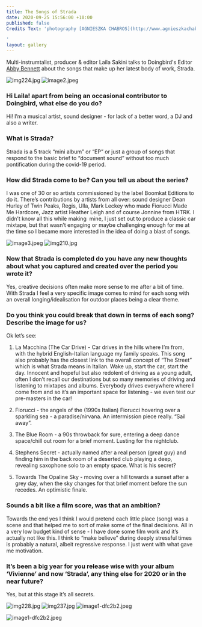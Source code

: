 ```yaml
---
title: The Songs of Strada
date: 2020-09-25 15:56:00 +10:00
published: false
Credits Text: 'photography [AGNIESZKA CHABROS](http://www.agnieszkachabros.com/)

'
layout: gallery
---
```


Multi-instrumtalist, producer & editor Laila Sakini talks to Doingbird's Editor [Abby Bennett](https://www.instagram.com/bennett_abby/) about the songs that make up her latest body of work, Strada.

![img224.jpg](/uploads/img224.jpg)
![image2.jpeg](/uploads/image2.jpeg)

### Hi Laila! apart from being an occasional contributor to Doingbird, what else do you do?

Hi! I’m a musical artist, sound designer - for lack of a better word, a DJ and also a writer. 

### What is Strada? 

Strada is a 5 track “mini album” or “EP” or just a group of songs that respond to the basic brief to “document sound” without too much pontification during the covid-19 period. 

### How did Strada come to be? Can you tell us about the series? 

I was one of 30 or so artists commissioned by the label Boomkat Editions to do it. There’s contributions by artists from all over: sound designer Dean Hurley of Twin Peaks, Regis, Ulla, Mark Leckey who made Fiorucci Made Me Hardcore, Jazz artist Heather Leigh and of course Jonnine from HTRK. I didn’t know all this while making  mine, I just set out to produce a classic car mixtape, but that wasn’t engaging or maybe challenging enough for me at the time so I became more interested in the idea of doing a blast of songs. 

![image3.jpeg](/uploads/image3.jpeg)
![img210.jpg](/uploads/img210.jpg)

### Now that Strada is completed do you have any new thoughts about what you captured and created over the period you wrote it?

Yes, creative decisions often make more sense to me after a bit of time. With Strada I feel a very specific image comes to mind for each song with an overall longing/idealisation for outdoor places being a clear theme.

### Do you think you could break that down in terms of each song? Describe the image for us?

Ok let’s see: 

1. La Macchina (The Car Drive) - Car drives in the hills where I’m from, with the hybrid English-Italian language my family speaks. This song also probably has the closest link to the overall concept of “The Street” which is what Strada means in Italian. Wake up, start the car, start the day. Innocent and hopeful but also redolent of driving as a young adult, often I don’t recall our destinations but so many memories of driving and listening to mixtapes and albums. Everybody drives everywhere where I come from and so it’s an important space for listening - we even test our pre-masters in the car!

2. Fiorucci - the angels of the (1990s Italian) Fiorucci hovering over a sparkling sea - a paradise/nirvana. An intermission piece really. “Sail away”. 

3.  The Blue Room - a 90s throwback for sure, entering a deep dance space/chill out room for a brief moment. Lusting for the nightclub. 

4. Stephens Secret - actually named after a real person (great guy) and finding him in the back room of a deserted club playing a deep, revealing saxophone solo to an empty space. What is his secret?

5. Towards The Opaline Sky - moving over a hill towards a sunset after a grey day, when the sky changes for that brief moment before the sun recedes. An optimistic finale.

### Sounds a bit like a film score, was that an ambition?

Towards the end yes I think I would pretend each little place (song) was a scene and that helped me to sort of make some of the final decisions. All in a very low budget kind of sense - I have done some film work and it’s actually not like this. I think to “make believe” during deeply stressful times is probably a natural, albeit regressive response. I just went with what gave me motivation. 


### It’s been a big year for you release wise with your album ‘Vivienne’ and now ‘Strada’, any thing else for 2020 or in the near future?

Yes, but at this stage it’s all secrets.

![img228.jpg](/uploads/img228.jpg)
![img237.jpg](/uploads/img237.jpg)
![image1-dfc2b2.jpeg](/uploads/image1-dfc2b2.jpeg)

![image1-dfc2b2.jpeg](/uploads/image1-dfc2b2.jpeg)
